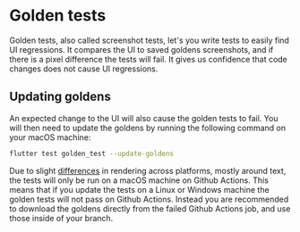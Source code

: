 # Golden tests
Golden tests, also called screenshot tests, let's you write tests to easily find UI regressions. It
compares the UI to saved goldens screenshots, and if there is a pixel difference the tests will
fail. It gives us confidence that code changes does not cause UI regressions.

## Updating goldens
An expected change to the UI will also cause the golden tests to fail. You will then need to update
the goldens by running the following command on your macOS machine:
```bash
flutter test golden_test --update-goldens
```

Due to slight [differences](https://github.com/flutter/flutter/issues/36667#issuecomment-521335243)
in rendering across platforms, mostly around text, the tests will only be run on a macOS machine
on Github Actions. This means that if you update the tests on a Linux or Windows machine the golden
tests will not pass on Github Actions. Instead you are recommended to download the goldens directly
from the failed Github Actions job, and use those inside of your branch.